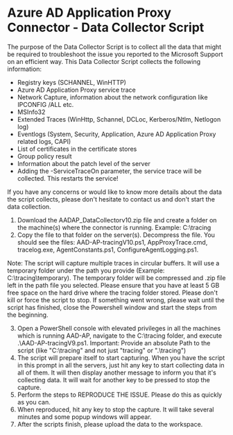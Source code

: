 # Azure AD Application Proxy Connector - Data Collector Script

The purpose of the Data Collector Script is to collect all the data that might be required to troubleshoot the issue you reported to the Microsoft Support on an efficient way. This Data Collector Script collects the following information:

- Registry keys (SCHANNEL, WinHTTP)
- Azure AD Application Proxy service trace
- Network Capture, information about the network configuration like IPCONFIG /ALL etc.
- MSInfo32
- Extended Traces (WinHttp, Schannel, DCLoc, Kerberos/Ntlm, Netlogon log)
- Eventlogs (System, Security, Application, Azure AD Application Proxy related logs, CAPI)
- List of certificates in the certificate stores
- Group policy result
- Information about the patch level of the server
- Adding the -ServiceTraceOn parameter, the service trace will be collected. This restarts the service!

If you have any concerns or would like to know more details about the data the script collects, please don't hesitate to contact us and don't start the data collection.

1. Download the AADAP_DataCollectorv10.zip file and create a folder on the machine(s) where the connector is running. Example: C:\tracing
2. Copy the file to that folder on the server(s). Decompress the file. You should see the files: AAD-AP-tracingV10.ps1, AppProxyTrace.cmd, tracelog.exe, AgentConstants.ps1,   ConfigureAgentLogging.ps1.

Note: The script will capture multiple traces in circular buffers. It will use a temporary folder under the path you provide (Example: C:\tracing\temporary). The temporary folder will be compressed and .zip file left in the path file you selected. Please ensure that you have at least 5 GB free space on the hard drive where the tracing folder stored. Please don't kill or force the script to stop. If something went wrong, please wait until the script has finished, close the Powershell window and start the steps from the beginning.

3. Open a PowerShell console with elevated privileges in all the machines which is running AAD-AP, navigate to the C:\tracing folder, and execute .\AAD-AP-tracingV9.ps1. Important: Provide an absolute Path to the script (like "C:\tracing" and not just "tracing" or ".\tracing")
4. The script will prepare itself to start capturing. When you have the script in this prompt in all the servers, just hit any key to start collecting data in all of them. It will then display another message to inform you that it's collecting data. It will wait for another key to be pressed to stop the capture.
5. Perform the steps to REPRODUCE THE ISSUE. Please do this as quickly as you can.
6. When reproduced, hit any key to stop the capture. It will take several minutes and some popup windows will appear.
7. After the scripts finish, please upload the data to the workspace.

